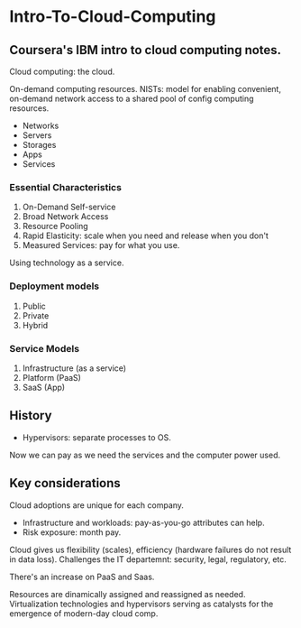 # Intro-To-Cloud-Computing

## Coursera's IBM intro to cloud computing notes.

Cloud computing: the cloud.

On-demand computing resources.
NISTs: model for enabling convenient, on-demand network access to a shared pool of config computing resources. 

* Networks
* Servers
* Storages
* Apps
* Services

### Essential Characteristics

1) On-Demand Self-service
2) Broad Network Access
3) Resource Pooling
4) Rapid Elasticity: scale when you need and release when you don't
5) Measured Services: pay for what you use.

Using technology as a service.

### Deployment models

1) Public
2) Private
3) Hybrid

### Service Models

1) Infrastructure (as a service)
2) Platform (PaaS)
3) SaaS (App)

## History

* Hypervisors: separate processes to OS.

Now we can pay as we need the services and the computer power used.

## Key considerations

Cloud adoptions are unique for each company.

* Infrastructure and workloads: pay-as-you-go attributes can help.
* Risk exposure: month pay.

Cloud gives us flexibility (scales), efficiency (hardware failures do not result in data loss).
Challenges the IT departemnt: security, legal, regulatory, etc.

There's an increase on PaaS and Saas.

Resources are dinamically assigned and reassigned as needed.
Virtualization technologies and hypervisors serving as catalysts for the emergence of modern-day cloud comp.
